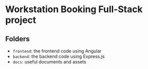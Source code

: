 # Workstation Booking Full-Stack project

## Folders

- `frontend`: the frontend code using Angular
- `backend`: the backend code using Express.js
- `docs`: useful documents and assets
